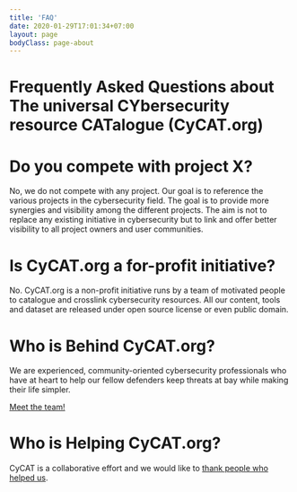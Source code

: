 ```yaml
---
title: 'FAQ'
date: 2020-01-29T17:01:34+07:00
layout: page
bodyClass: page-about
---
```


# Frequently Asked Questions about The universal CYbersecurity resource CATalogue (CyCAT.org)

# Do you compete with project X?

No, we do not compete with any project. Our goal is to reference the various projects in the cybersecurity field. The goal is to provide more synergies and visibility among the different projects.
The aim is not to replace any existing initiative in cybersecurity but to link and offer better visibility to all project owners and user communities.

# Is CyCAT.org a for-profit initiative?

No. CyCAT.org is a non-profit initiative runs by a team of motivated people to catalogue and crosslink cybersecurity resources. All our content, tools and dataset are released under open source license or even public domain.

# Who is Behind CyCAT.org?

We are experienced, community-oriented cybersecurity professionals who have at heart to help our fellow defenders keep threats at bay while making their life simpler.

[Meet the team!](/team/)

# Who is Helping CyCAT.org?

CyCAT is a collaborative effort and we would like to [thank people who helped us](/acknowledgment/).
